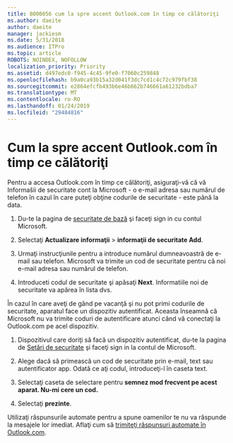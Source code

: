 ```yaml
---
title: 8000056 cum la spre accent Outlook.com în timp ce călătoriţi
ms.author: daeite
author: daeite
manager: jackiesm
ms.date: 5/31/2018
ms.audience: ITPro
ms.topic: article
ROBOTS: NOINDEX, NOFOLLOW
localization_priority: Priority
ms.assetid: d497edc0-f945-4c45-9fe0-f7060c259848
ms.openlocfilehash: b9a0ca93b15a32d041f3dc7cd1c4c72c979fbf38
ms.sourcegitcommit: e2864efcfb493b6e46b662b746661a61232bdba7
ms.translationtype: MT
ms.contentlocale: ro-RO
ms.lasthandoff: 01/24/2019
ms.locfileid: "29484816"
---
```

# <a name="how-to-access-outlookcom-while-traveling"></a>Cum la spre accent Outlook.com în timp ce călătoriţi

Pentru a accesa Outlook.com în timp ce călătoriţi, asiguraţi-vă că vă Informašii de securitate cont la Microsoft - o e-mail adresa sau numărul de telefon în cazul în care puteţi obţine codurile de securitate - este până la data.
  
1. Du-te la pagina de [securitate de bază](https://go.microsoft.com/fwlink/p/?linkid=842325) şi faceţi sign in cu contul Microsoft. 
    
2. Selectaţi **Actualizare informaţii** \> **informaţii de securitate Add**. 
    
3. Urmaţi instrucţiunile pentru a introduce numărul dumneavoastră de e-mail sau telefon. Microsoft va trimite un cod de securitate pentru că noi e-mail adresa sau numărul de telefon.
    
4. Introduceti codul de securitate şi apăsaţi **Next**. Informatiile noi de securitate va apărea în lista dvs. 
    
În cazul în care aveţi de gând pe vacanţă şi nu pot primi codurile de securitate, aparatul face un dispozitiv autentificat. Aceasta înseamnă că Microsoft nu va trimite coduri de autentificare atunci când vă conectaţi la Outlook.com pe acel dispozitiv.
  
1. Dispozitivul care doriţi să facă un dispozitiv autentificat, du-te la pagina de [Setări de securitate](https://go.microsoft.com/fwlink/p/?linkid=2002000&amp;clcid=0x409) şi faceţi sign in la contul de Microsoft. 
    
2. Alege dacă să primească un cod de securitate prin e-mail, text sau autentificator app. Odată ce aţi codul, introduceţi-l în caseta text.
    
3. Selectaţi caseta de selectare pentru **semnez mod frecvent pe acest aparat. Nu-mi cere un cod.**
    
4. Selectaţi **prezinte**. 
    
Utilizaţi răspunsurile automate pentru a spune oamenilor te nu va răspunde la mesajele lor imediat. Aflaţi cum să [trimiteţi răspunsuri automate în Outlook.com](https://go.microsoft.com/fwlink/p/?linkid=2002100&amp;clcid=0x409).
  

